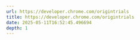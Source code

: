 ```yaml
---
url: https://developer.chrome.com/origintrials
title: https://developer.chrome.com/origintrials
date: 2025-05-11T16:52:45.496694
depth: 1
---
```




